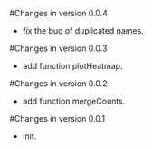 #Changes in version 0.0.4

  * fix the bug of duplicated names.
  
#Changes in version 0.0.3

  * add function plotHeatmap.
  
#Changes in version 0.0.2

  * add function mergeCounts.
  
#Changes in version 0.0.1

  * init.
  